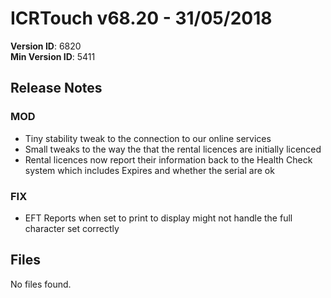 # ICRTouch v68.20 - 31/05/2018

__Version ID__: 6820
<br>__Min Version ID__: 5411

## Release Notes
### MOD
- Tiny stability tweak to the connection to our online services
- Small tweaks to the way the that the rental licences are initially licenced
- Rental licences now report their information back to the Health Check system which includes Expires and whether the serial are ok

### FIX
- EFT Reports when set to print to display might not handle the full character set correctly

## Files
No files found.

